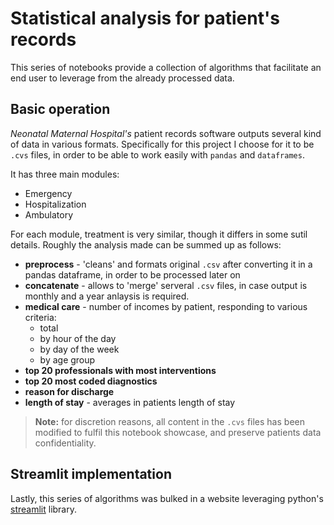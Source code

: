 # Statistical analysis for patient's records

This series of notebooks provide a collection of algorithms that facilitate an end user to leverage from the already processed data.

## Basic operation
*Neonatal Maternal Hospital's* patient records software outputs several kind of data in various formats. Specifically for this project I choose for it to be `.cvs` files, in order to be able to work easily with `pandas` and `dataframes`.

It has three main modules:
* Emergency
* Hospitalization
* Ambulatory

For each module, treatment is very similar, though it differs in some sutil details. Roughly the analysis made can be summed up as follows:
* **preprocess** - 'cleans' and formats original `.csv`  after converting it in a pandas dataframe, in order to be processed later on
* **concatenate** - allows to 'merge' serveral `.csv` files, in case output is monthly and a year anlaysis is required.
* **medical care** - number of incomes by patient, responding to various criteria:
  * total
  * by hour of the day
  * by day of the week
  * by age group
* **top 20 professionals with most interventions**
* **top 20 most coded diagnostics**
* **reason for discharge**
* **length of stay** - averages in patients length of stay

> **Note:** for discretion reasons, all content in the `.cvs` files has been modified to fulfil this notebook showcase, and preserve patients data confidentiality.

## Streamlit implementation
Lastly, this series of algorithms was bulked in a website leveraging python's [streamlit](https://streamlit.io/) library.
